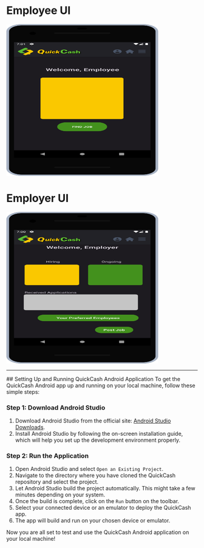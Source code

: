 <div>
  <h1>Employee UI</h1>
  <img src="https://github.com/alnaamaniahmed/quickCash/blob/main/employee.svg?raw=true" alt="Employee Image" width="400" height="400">
</div>
<div>
  <h1>Employer UI</h1>
  <img src="https://github.com/alnaamaniahmed/quickCash/blob/main/employer.svg?raw=true" alt="Employer Image" width="400" height="400">
</div>
<hr />
## Setting Up and Running QuickCash Android Application
To get the QuickCash Android app up and running on your local machine, follow these simple steps:

### Step 1: Download Android Studio

1. Download Android Studio from the official site: [Android Studio Downloads](https://developer.android.com/studio).
2. Install Android Studio by following the on-screen installation guide, which will help you set up the development environment properly.

### Step 2: Run the Application

1. Open Android Studio and select `Open an Existing Project`.
2. Navigate to the directory where you have cloned the QuickCash repository and select the project.
3. Let Android Studio build the project automatically. This might take a few minutes depending on your system.
4. Once the build is complete, click on the `Run` button on the toolbar.
5. Select your connected device or an emulator to deploy the QuickCash app.
6. The app will build and run on your chosen device or emulator.

Now you are all set to test and use the QuickCash Android application on your local machine!

